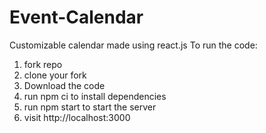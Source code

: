 # Event-Calendar
Customizable calendar made using react.js
To run the code:

1. fork repo
2. clone your fork
3. Download the code
4. run npm ci to install dependencies
5. run npm start to start the server
6. visit http://localhost:3000

